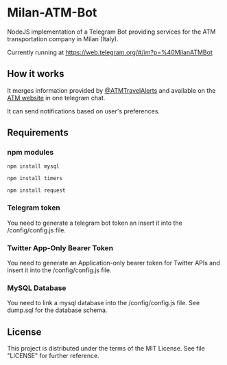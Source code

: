 # Milan-ATM-Bot
NodeJS implementation of a Telegram Bot providing services for the ATM transportation company in Milan (Italy).

Currently running at https://web.telegram.org/#/im?p=%40MilanATMBot

## How it works
It merges information provided by [@ATMTravelAlerts](https://twitter.com/ATMTravelAlerts) and available on the [ATM website](http://www.atm.it) in one telegram chat.

It can send notifications based on user's preferences.

## Requirements
### npm modules

```
npm install mysql
```
```
npm install timers
```
```
npm install request
```
### Telegram token
You need to generate a telegram bot token an insert it into the /config/config.js file.

### Twitter App-Only Bearer Token
You need to generate an Application-only bearer token for Twitter APIs and insert it into the /config/config.js file.

### MySQL Database
You need to link a mysql database into the /config/config.js file. 
See dump.sql for the database schema.

## License
This project is distributed under the terms of the MIT License. See file "LICENSE" for further reference.
